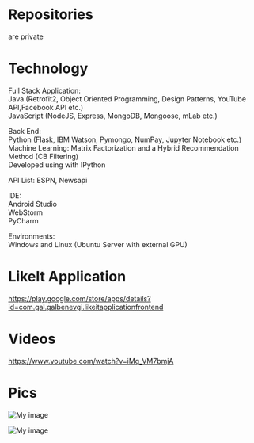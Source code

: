 # Repositories
are private  

# Technology   
Full Stack Application:      
Java (Retrofit2, Object Oriented Programming, Design Patterns, YouTube API,Facebook API etc.)      
JavaScript (NodeJS, Express, MongoDB, Mongoose, mLab etc.)

Back End:  
Python (Flask, IBM Watson, Pymongo, NumPay, Jupyter Notebook etc.)     
Machine Learning: Matrix Factorization and a Hybrid Recommendation Method (CB Filtering)     
Developed using with IPython
   
API List: ESPN, Newsapi     

IDE:   
Android Studio   
WebStorm  
PyCharm

Environments:      
Windows and Linux (Ubuntu Server with external GPU)        



# LikeIt Application
https://play.google.com/store/apps/details?id=com.gal.galbenevgi.likeitapplicationfrontend

# Videos
https://www.youtube.com/watch?v=iMq_VM7bmjA

# Pics 
![My image](http://i68.tinypic.com/21ct8p2.png)
  
![My image](http://i64.tinypic.com/aemb8h.png)
